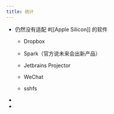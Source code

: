 ```yaml
---
title: 统计
---
```


- 仍然没有适配 #[[Apple Silicon]] 的软件
	 - Dropbox

	 - Spark（官方说未来会出新产品）

	 - Jetbrains Projector

	 - WeChat

	 - sshfs

- 

- 
